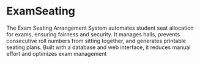 # ExamSeating
The Exam Seating Arrangement System automates student seat allocation for exams, ensuring fairness and security. It manages halls, prevents consecutive roll numbers from sitting together, and generates printable seating plans. Built with a database and web interface, it reduces manual effort and optimizes exam management
